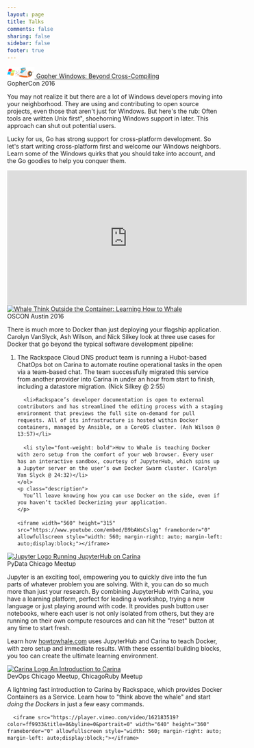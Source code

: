 ```yaml
---
layout: page
title: Talks
comments: false
sharing: false
sidebar: false
footer: true
---
```


<!-- This page should be copied to github.com/carolynvs/talk/index.html after being generated -->

<div class="projects">
  <div class="project" id="GoWin">
    <div class="title">
        <a href="/talk/devex/gowin/">
            <img src="/images/gopher-plane.png" alt="Gopher Sky Writer Plane" title="Gopher Windows"/>
            Gopher Windows: Beyond Cross-Compiling
        </a>
    </div>
    <div class="locations">GopherCon 2016</div>
    <p class="description">
      You may not realize it but there are a lot of Windows developers moving into your neighborhood.
      They are using and contributing to open source projects, even those that aren't just for Windows.
      But here's the rub: Often tools are written Unix first", shoehorning Windows support in later.
      This approach can shut out potential users.
    </p>
    <p class="description">
      Lucky for us, Go has strong support for cross-platform development. So let's start writing cross-platform first and welcome our Windows
      neighbors. Learn some of the Windows quirks that you should take into account, and the Go goodies to help you conquer them.
    </p>
    <iframe width="560" height="315" src="https://www.youtube.com/embed/UOeeR7odY1I" frameborder="0" allowfullscreen style="width: 560; margin-right: auto; margin-left: auto;display:block;"></iframe>
  </div>
  <div class="project" id="ThinkOutsideTheContainer">
    <div class="title">
        <a href="/talk/carina/think-outside-the-container/#/howtowhale">
            <img src="{{root_url}}/images/whale-dream.png" alt="Whale" title="Learning How to Whale"/>
            Think Outside the Container: Learning How to Whale
        </a>
    </div>
    <div class="locations">OSCON Austin 2016</div>
    <p class="description">
      There is much more to Docker than just deploying your flagship application. Carolyn VanSlyck, Ash Wilson, and Nick Silkey look at three use cases for Docker that go beyond the typical software development pipeline:
    </p>
    <ol class="description">
      <li>The Rackspace Cloud DNS product team is running a Hubot-based ChatOps bot on Carina to automate routine operational tasks in the open via a team-based chat. The team successfully migrated this service from another provider into Carina in under an hour from start to finish, including a datastore migration. (Nick Silkey @ 2:55)</li>

      <li>Rackspace’s developer documentation is open to external contributors and has streamlined the editing process with a staging environment that previews the full site on-demand for pull requests. All of its infrastructure is hosted within Docker containers, managed by Ansible, on a CoreOS cluster. (Ash Wilson @ 13:57)</li>

      <li style="font-weight: bold">How to Whale is teaching Docker with zero setup from the comfort of your web browser. Every user has an interactive sandbox, courtesy of JupyterHub, which spins up a Jupyter server on the user’s own Docker Swarm cluster. (Carolyn Van Slyck @ 24:32)</li>
    </ol>
    <p class="description">
      You’ll leave knowing how you can use Docker on the side, even if you haven’t tackled Dockerizing your application.
    </p>

    <iframe width="560" height="315" src="https://www.youtube.com/embed/B9bAWsCslqg" frameborder="0" allowfullscreen style="width: 560; margin-right: auto; margin-left: auto;display:block;"></iframe>
  </div>
  <div class="project" id="JupyterHubCarina">
      <div class="title">
          <a href="/talk/carina/jupyterhub/">
              <img src="{{root_url}}/images/jupyter-icon.png" alt="Jupyter Logo" title="Running JupyterHub on Carina"/>
              Running JupyterHub on Carina
          </a>
      </div>
      <div class="locations">PyData Chicago Meetup</div>
      <p class="description">
        Jupyter is an exciting tool, empowering you to quickly dive into the fun parts of whatever problem you are solving. With it, you can do so much more than just your research. By combining JupyterHub with Carina, you have a learning platform, perfect for leading a workshop, trying a new language or just playing around with code. It provides push button user notebooks, where each user is not only isolated from others, but they are running on their own compute resources and can hit the "reset" button at any time to start fresh.</p>
      <p class="description">
        Learn how <a href="https://howtowhale.com">howtowhale.com</a> uses JupyterHub and Carina to teach Docker, with zero setup and immediate results. With these essential building blocks, you too can create the ultimate learning environment.</p>
  </div>
  <div class="project" id="IntroductionToCarina">
      <div class="title">
          <a href="/talk/carina/lightning/">
              <img src="{{root_url}}/images/carina.png" alt="Carina Logo" title="An Introduction to Carina"/>
              An Introduction to Carina
          </a>
      </div>
      <div class="locations">DevOps Chicago Meetup, ChicagoRuby Meetup</div>
      <p class="description">A lightning fast introduction to Carina by Rackspace, which provides Docker Containers as a Service. Learn how to "think above the whale" and start <em>doing the Dockers</em> in just a few easy commands.</p>

      <iframe src="https://player.vimeo.com/video/162183519?color=ff9933&title=0&byline=0&portrait=0" width="640" height="360" frameborder="0" allowfullscreen style="width: 560; margin-right: auto; margin-left: auto;display:block;"></iframe>
  </div>
</div>
